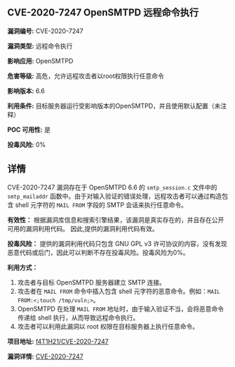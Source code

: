## CVE-2020-7247 OpenSMTPD 远程命令执行

**漏洞编号:** CVE-2020-7247

**漏洞类型:** 远程命令执行

**影响应用:** OpenSMTPD

**危害等级:** 高危，允许远程攻击者以root权限执行任意命令

**影响版本:** 6.6

**利用条件:** 目标服务器运行受影响版本的OpenSMTPD，并且使用默认配置（未注释）

**POC 可用性:** 是

**投毒风险:** 0%

## 详情

CVE-2020-7247 漏洞存在于 OpenSMTPD 6.6 的 `smtp_session.c` 文件中的 `smtp_mailaddr` 函数中。由于对输入验证的错误处理，远程攻击者可以通过构造包含 shell 元字符的 `MAIL FROM` 字段的 SMTP 会话来执行任意命令。

**有效性：** 根据漏洞库信息和搜索引擎结果，该漏洞是真实存在的，并且存在公开可用的漏洞利用代码。 因此,提供的漏洞利用代码有效。

**投毒风险：** 提供的漏洞利用代码只包含 GNU GPL v3 许可协议的内容，没有发现恶意代码或后门，因此可以判断不存在投毒风险。投毒风险为0%。

**利用方式：**

1.  攻击者与目标 OpenSMTPD 服务器建立 SMTP 连接。
2.  攻击者在 `MAIL FROM` 命令中插入包含 shell 元字符的恶意命令。例如：`MAIL FROM:<;touch /tmp/vuln;>`。
3.  OpenSMTPD 在处理 `MAIL FROM` 地址时，由于输入验证不当，会将恶意命令传递给 shell 执行，从而导致远程命令执行。
4. 攻击者可以利用此漏洞以 root 权限在目标服务器上执行任意命令。

**项目地址:** [f4T1H21/CVE-2020-7247](https://github.com/f4T1H21/CVE-2020-7247)

**漏洞详情:** [CVE-2020-7247](https://nvd.nist.gov/vuln/detail/CVE-2020-7247)